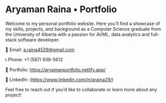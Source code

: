# Aryaman Raina • Portfolio

Welcome to my personal portfolio website. Here you’ll find a showcase of my skills, projects, and background as a Computer Science graduate from the University of Alberta with a passion for AI/ML, data analytics  and full-stack software developer.

📨 Email: a.raina4529@gmail.com

📞 Phone: +1 (587) 938-5612

📄 Portfolio: https://aryamanportfolio.netlify.app/

💼 LinkedIn: (https://www.linkedin.com/in/araina29/)

Feel free to reach out if you’d like to collaborate or learn more about any project!
